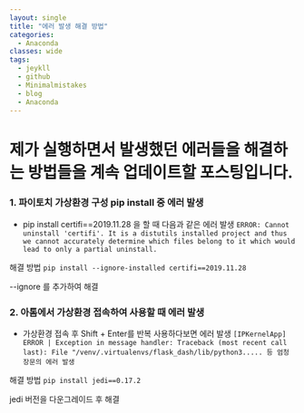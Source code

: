 ```yaml
---
layout: single
title: "에러 발생 해결 방법"
categories:
  - Anaconda
classes: wide
tags:
  - jeykll
  - github
  - Minimalmistakes
  - blog
  - Anaconda
---
```


# 제가 실행하면서 발생했던 에러들을 해결하는 방법들을 계속 업데이트할 포스팅입니다.

### 1. 파이토치 가상환경 구성 pip install 중 에러 발생  
 + pip install certifi==2019.11.28 을 할 때 다음과 같은 에러 발생
 `ERROR: Cannot uninstall 'certifi'. It is a distutils installed project and thus we cannot accurately determine which files belong to it which would lead to only a partial uninstall.`

 해결 방법
 `pip install --ignore-installed certifi==2019.11.28`

 --ignore 를 추가하여 해결


### 2. 아톰에서 가상환경 접속하여 사용할 때 에러 발생
 + 가상환경 접속 후 Shift + Enter를 반복 사용하다보면 에러 발생
 `[IPKernelApp] ERROR | Exception in message handler: Traceback (most recent call last): File "/venv/.virtualenvs/flask_dash/lib/python3..... 등 엄청 장문의 에러 발생`


 해결 방법
 `pip install jedi==0.17.2`

 jedi 버전을 다운그레이드 후 해결
